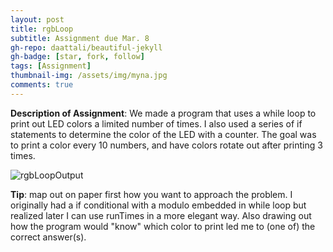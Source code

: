 ```yaml
---
layout: post
title: rgbLoop
subtitle: Assignment due Mar. 8
gh-repo: daattali/beautiful-jekyll
gh-badge: [star, fork, follow]
tags: [Assignment]
thumbnail-img: /assets/img/myna.jpg
comments: true
---
```

**Description of Assignment**: We made a program that uses a while loop to print out LED colors a limited number of times. I also used a series of if statements
to determine the color of the LED with a counter. The goal was to print a color every 10 numbers, and have colors rotate out after printing 3 times.
  
![rgbLoopOutput](https://darrendywang.github.io/assets/img/rgbLoop.png)  


**Tip**: map out on paper first how you want to approach the problem. I originally had a if conditional with a modulo embedded in while loop
but realized later I can use runTimes in a more elegant way. Also drawing out how the program would "know" which color to print led me to
(one of) the correct answer(s).
